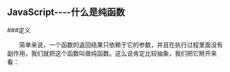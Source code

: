 ## JavaScript----什么是纯函数
###定义

&emsp;&emsp;简单来说，一个函数的返回结果只依赖于它的参数，并且在执行过程里面没有副作用，我们就把这个函数叫做纯函数。这么说肯定比较抽象，我们把它掰开来看：